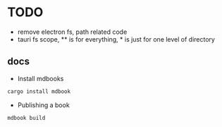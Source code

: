 # TODO

- remove electron fs, path related code
- tauri fs scope, ** is for everything, * is just for one level of directory

## docs
- Install mdbooks
```bash
cargo install mdbook
```

- Publishing a book
```
mdbook build
```
